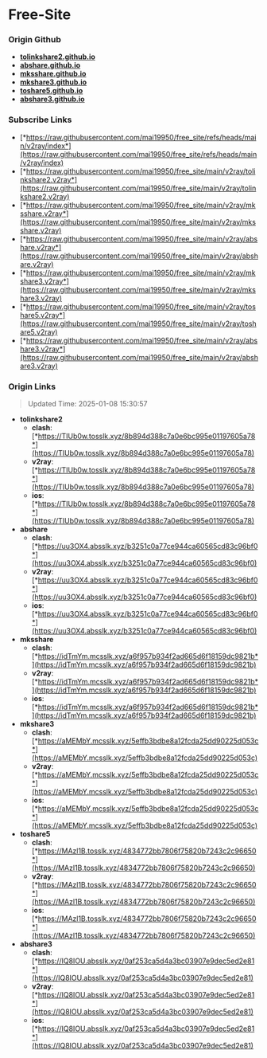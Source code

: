 # Free-Site

### Origin Github

- [**tolinkshare2.github.io**](https://github.com/tolinkshare2/tolinkshare2.github.io)
- [**abshare.github.io**](https://github.com/abshare/abshare.github.io)
- [**mksshare.github.io**](https://github.com/mksshare/mksshare.github.io)
- [**mkshare3.github.io**](https://github.com/mkshare3/mkshare3.github.io)
- [**toshare5.github.io**](https://github.com/toshare5/toshare5.github.io)
- [**abshare3.github.io**](https://github.com/abshare3/abshare3.github.io)

### Subscribe Links

- [*https://raw.githubusercontent.com/mai19950/free_site/refs/heads/main/v2ray/index*](https://raw.githubusercontent.com/mai19950/free_site/refs/heads/main/v2ray/index)
- [*https://raw.githubusercontent.com/mai19950/free_site/main/v2ray/tolinkshare2.v2ray*](https://raw.githubusercontent.com/mai19950/free_site/main/v2ray/tolinkshare2.v2ray)
- [*https://raw.githubusercontent.com/mai19950/free_site/main/v2ray/mksshare.v2ray*](https://raw.githubusercontent.com/mai19950/free_site/main/v2ray/mksshare.v2ray)
- [*https://raw.githubusercontent.com/mai19950/free_site/main/v2ray/abshare.v2ray*](https://raw.githubusercontent.com/mai19950/free_site/main/v2ray/abshare.v2ray)
- [*https://raw.githubusercontent.com/mai19950/free_site/main/v2ray/mkshare3.v2ray*](https://raw.githubusercontent.com/mai19950/free_site/main/v2ray/mkshare3.v2ray)
- [*https://raw.githubusercontent.com/mai19950/free_site/main/v2ray/toshare5.v2ray*](https://raw.githubusercontent.com/mai19950/free_site/main/v2ray/toshare5.v2ray)
- [*https://raw.githubusercontent.com/mai19950/free_site/main/v2ray/abshare3.v2ray*](https://raw.githubusercontent.com/mai19950/free_site/main/v2ray/abshare3.v2ray)

### Origin Links

> Updated Time: 2025-01-08 15:30:57

- **tolinkshare2**
  - **clash**: [*https://TIUb0w.tosslk.xyz/8b894d388c7a0e6bc995e01197605a78*](https://TIUb0w.tosslk.xyz/8b894d388c7a0e6bc995e01197605a78)
  - **v2ray**: [*https://TIUb0w.tosslk.xyz/8b894d388c7a0e6bc995e01197605a78*](https://TIUb0w.tosslk.xyz/8b894d388c7a0e6bc995e01197605a78)
  - **ios**: [*https://TIUb0w.tosslk.xyz/8b894d388c7a0e6bc995e01197605a78*](https://TIUb0w.tosslk.xyz/8b894d388c7a0e6bc995e01197605a78)
- **abshare**
  - **clash**: [*https://uu3OX4.absslk.xyz/b3251c0a77ce944ca60565cd83c96bf0*](https://uu3OX4.absslk.xyz/b3251c0a77ce944ca60565cd83c96bf0)
  - **v2ray**: [*https://uu3OX4.absslk.xyz/b3251c0a77ce944ca60565cd83c96bf0*](https://uu3OX4.absslk.xyz/b3251c0a77ce944ca60565cd83c96bf0)
  - **ios**: [*https://uu3OX4.absslk.xyz/b3251c0a77ce944ca60565cd83c96bf0*](https://uu3OX4.absslk.xyz/b3251c0a77ce944ca60565cd83c96bf0)
- **mksshare**
  - **clash**: [*https://idTmYm.mcsslk.xyz/a6f957b934f2ad665d6f18159dc9821b*](https://idTmYm.mcsslk.xyz/a6f957b934f2ad665d6f18159dc9821b)
  - **v2ray**: [*https://idTmYm.mcsslk.xyz/a6f957b934f2ad665d6f18159dc9821b*](https://idTmYm.mcsslk.xyz/a6f957b934f2ad665d6f18159dc9821b)
  - **ios**: [*https://idTmYm.mcsslk.xyz/a6f957b934f2ad665d6f18159dc9821b*](https://idTmYm.mcsslk.xyz/a6f957b934f2ad665d6f18159dc9821b)
- **mkshare3**
  - **clash**: [*https://aMEMbY.mcsslk.xyz/5effb3bdbe8a12fcda25dd90225d053c*](https://aMEMbY.mcsslk.xyz/5effb3bdbe8a12fcda25dd90225d053c)
  - **v2ray**: [*https://aMEMbY.mcsslk.xyz/5effb3bdbe8a12fcda25dd90225d053c*](https://aMEMbY.mcsslk.xyz/5effb3bdbe8a12fcda25dd90225d053c)
  - **ios**: [*https://aMEMbY.mcsslk.xyz/5effb3bdbe8a12fcda25dd90225d053c*](https://aMEMbY.mcsslk.xyz/5effb3bdbe8a12fcda25dd90225d053c)
- **toshare5**
  - **clash**: [*https://MAzl1B.tosslk.xyz/4834772bb7806f75820b7243c2c96650*](https://MAzl1B.tosslk.xyz/4834772bb7806f75820b7243c2c96650)
  - **v2ray**: [*https://MAzl1B.tosslk.xyz/4834772bb7806f75820b7243c2c96650*](https://MAzl1B.tosslk.xyz/4834772bb7806f75820b7243c2c96650)
  - **ios**: [*https://MAzl1B.tosslk.xyz/4834772bb7806f75820b7243c2c96650*](https://MAzl1B.tosslk.xyz/4834772bb7806f75820b7243c2c96650)
- **abshare3**
  - **clash**: [*https://IQ8IOU.absslk.xyz/0af253ca5d4a3bc03907e9dec5ed2e81*](https://IQ8IOU.absslk.xyz/0af253ca5d4a3bc03907e9dec5ed2e81)
  - **v2ray**: [*https://IQ8IOU.absslk.xyz/0af253ca5d4a3bc03907e9dec5ed2e81*](https://IQ8IOU.absslk.xyz/0af253ca5d4a3bc03907e9dec5ed2e81)
  - **ios**: [*https://IQ8IOU.absslk.xyz/0af253ca5d4a3bc03907e9dec5ed2e81*](https://IQ8IOU.absslk.xyz/0af253ca5d4a3bc03907e9dec5ed2e81)
